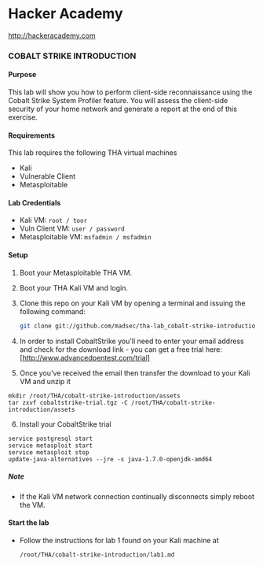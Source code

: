 Hacker Academy
==============
http://hackeracademy.com

### COBALT STRIKE INTRODUCTION

#### Purpose
This lab will show you how to perform client-side reconnaissance using the Cobalt Strike System Profiler feature. You will assess the client-side security of your home network and generate a report at the end of this exercise.

#### Requirements
This lab requires the following THA virtual machines
* Kali
* Vulnerable Client
* Metasploitable

#### Lab Credentials

* Kali VM: `root / toor`
* Vuln Client VM: `user / password`
* Metasploitable VM: `msfadmin / msfadmin`

#### Setup

1. Boot your Metasploitable THA VM.

2. Boot your THA Kali VM and login.

3. Clone this repo on your Kali VM by opening a terminal and issuing the following command:

    ```bash
    git clone git://github.com/madsec/tha-lab_cobalt-strike-introduction /root/THA/cobalt-strike-introduction
    ```

4. In order to install CobaltStrike you'll need to enter your email address and check for the download link - you can get a free trial here: [http://www.advancedpentest.com/trial]

5. Once you've received the email then transfer the download to your Kali VM and unzip it

  ```
  mkdir /root/THA/cobalt-strike-introduction/assets
  tar zxvf cobaltstrike-trial.tgz -C /root/THA/cobalt-strike-introduction/assets
  ```

6. Install your CobaltStrike trial

  ```
  service postgresql start
  service metasploit start
  service metasploit stop
  update-java-alternatives --jre -s java-1.7.0-openjdk-amd64
  ```

##### Note
* If the Kali VM network connection continually disconnects simply reboot the VM.

#### Start the lab
* Follow the instructions for lab 1 found on your Kali machine at 
  ```
  /root/THA/cobalt-strike-introduction/lab1.md
  ```
 
